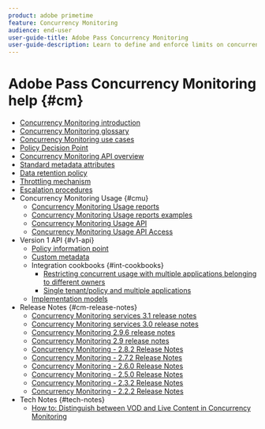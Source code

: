 ```yaml
---
product: adobe primetime
feature: Concurrency Monitoring
audience: end-user
user-guide-title: Adobe Pass Concurrency Monitoring
user-guide-description: Learn to define and enforce limits on concurrent usage across multiple applications.
---
```


# Adobe Pass Concurrency Monitoring help {#cm}

- [Concurrency Monitoring introduction](cm-home.md)
- [Concurrency Monitoring glossary](cm-glossary.md) 
- [Concurrency Monitoring use cases](cm-use-cases.md)
- [Policy Decision Point](cm-policy-decision-point.md)
- [Concurrency Monitoring API overview](cm-api-overview.md)
- [Standard metadata attributes](standard-metadata-attributes.md)
- [Data retention policy](data-retention-policy.md)
- [Throttling mechanism](throttling-mechanism.md)
- [Escalation procedures](cm-escalation-procedures.md)
- Concurrency Monitoring Usage {#cmu}
    - [Concurrency Monitoring Usage reports](cm-usage-reports.md)
    - [Concurrency Monitoring Usage reports examples](cm-usage-reports-examples.md)
    - [Concurrency Monitoring Usage API](cmu-api.md)
    - [Concurrency Monitoring Usage API Access](cmu-api-access.md)
- Version 1 API {#v1-api}
    - [Policy information point](policy-info-pt-versionone.md)
    - [Custom metadata](custom-metadata.md)
    - Integration cookbooks {#int-cookbooks}
        - [Restricting concurrent usage with multiple applications belonging to different owners](restrict-concurr-usage-mult-apps.md)
        - [Single tenant/policy and multiple applications](single-tenant-policy-mult-app.md)
    - [Implementation models](implementation-models.md)
- Release Notes {#cm-release-notes}
    - [Concurrency Monitoring services 3.1 release notes](rn-cm-services-31.md)
    - [Concurrency Monitoring services 3.0 release notes](rn-cm-services-30.md)
    - [Concurrency Monitoring 2.9.6 release notes](rn-cm-296.md)
    - [Concurrency Monitoring 2.9 release notes](rn-cm-29.md)
    - [Concurrency Monitoring - 2.8.2 Release Notes](rn-cm-282.md)
    - [Concurrency Monitoring - 2.7.2 Release Notes](rn-cm-272.md)
    - [Concurrency Monitoring - 2.6.0 Release Notes](rn-cm-260.md)
    - [Concurrency Monitoring - 2.5.0 Release Notes](rn-cm-250.md)
    - [Concurrency Monitoring - 2.3.2 Release Notes](rn-cm-232.md)
    - [Concurrency Monitoring - 2.2.2 Release Notes](rn-cm-222.md)
- Tech Notes {#tech-notes}
  - [How to: Distinguish between VOD and Live Content in Concurrency Monitoring](vod-live-dist.md)

